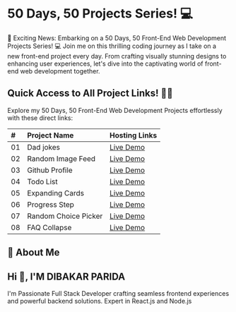 # 50 Days, 50 Projects Series! 💻

🚀 Exciting News: Embarking on a 50 Days, 50 Front-End Web Development Projects Series! 💻 Join me on this thrilling coding journey as I take on a new front-end project every day. From crafting visually stunning designs to enhancing user experiences, let's dive into the captivating world of front-end web development together.

## Quick Access to All Project Links! 🚀🔗

Explore my 50 Days, 50 Front-End Web Development Projects effortlessly with these direct links:

| #   | Project Name         | Hosting Links                                            |
| :-- | :------------------- | :------------------------------------------------------- |
| 01  | Dad jokes            | [Live Demo](https://lnkd.in/dudASpdK)                    |
| 02  | Random Image Feed    | [Live Demo](https://lnkd.in/dqk9yuM6)                    |
| 03  | Github Profile       | [Live Demo](https://lnkd.in/dCbpY_ZH)                    |
| 04  | Todo List            | [Live Demo](https://lnkd.in/dQvc7K_V)                    |
| 05  | Expanding Cards      | [Live Demo](https://lnkd.in/dS99KMNR)                    |
| 06  | Progress Step        | [Live Demo](https://lnkd.in/dZS6XZMS)                    |
| 07  | Random Choice Picker | [Live Demo](https://lnkd.in/gibbtizP)                    |
| 08  | FAQ Collapse         | [Live Demo](https://relaxed-youtiao-653d7f.netlify.app/) |

## 🚀 About Me

## Hi 👋, I'M DIBAKAR PARIDA

I'm Passionate Full Stack Developer crafting seamless frontend experiences and powerful backend solutions. Expert in React.js and Node.js
